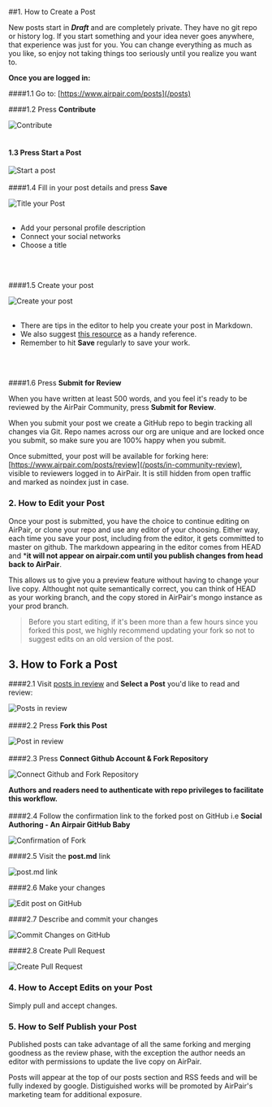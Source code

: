 

##1. How to Create a Post

New posts start in ***Draft*** and are completely private. They have no git repo or history log. If you start something and your idea never goes anywhere, that experience was just for you. You can change everything as much as you like, so enjoy not taking things too seriously until you realize you want to.  

**Once you are logged in:**

####1.1 Go to: [https://www.airpair.com/posts](/posts)

####1.2 Press **Contribute**

![Contribute](//imgur.com/TlUP5VG.png)
<br>
<br>
#### 1.3 Press **Start a Post**

![Start a post](//imgur.com/Y12j69n.png)
<br>
<br>
####1.4 Fill in your post details and press **Save**

![Title your Post](//imgur.com/ibBG9YP.png)
<br><br>
- Add your personal profile description
- Connect your social networks
- Choose a title
<br>
<br>

####1.5 Create your post

![Create your post](//imgur.com/GNJ41oE.png)
<br><br>
- There are tips in the editor to help you create your post in Markdown. 
- We also suggest [this resource](http://daringfireball.net/projects/markdown/syntax) as a handy reference.
- Remember to hit **Save** regularly to save your work.
<br>
<br>

####1.6 Press **Submit for Review**

When you have written at least 500 words, and you feel it's ready to be reviewed by the AirPair Community, press **Submit for Review**. 

When you submit your post we create a GitHub repo to begin tracking all changes via Git. Repo names across our org are unique and are locked once you submit, so make sure you are 100% happy when you submit.

Once submitted, your post will be available for forking here: [https://www.airpair.com/posts/review](/posts/in-community-review), visible to reviewers logged in to AirPair. It is still hidden from open traffic and marked as noindex just in case.

### 2. How to Edit your Post

Once your post is submitted, you have the choice to continue editing on AirPair, or clone your repo and use any editor of your choosing. Either way, each time you save your post, including from the editor, it gets committed to master on github. The markdown appearing in the editor comes from HEAD and ***it will not appear on airpair.com until you publish changes from head back to AirPair**. 

This allows us to give you a preview feature without having to change your live copy. Althought not quite semantically correct, you can think of HEAD as your working branch, and the copy stored in AirPair's mongo instance as your prod branch. 

>Before you start editing, if it's been more than a few hours since you forked this post, we highly recommend updating your fork so not to suggest edits on an old version of the post.


## 3. How to Fork a Post

####2.1 Visit [posts in review](/posts/in-community-review) and **Select a Post** you'd like to read and review:

![Posts in review](//imgur.com/bOCsn6k.png)
<br>
<br>
####2.2 Press **Fork this Post**

![Post in review](//imgur.com/O89MZnS.png)
<br>
<br>
####2.3 Press **Connect Github Account & Fork Repository**

![Connect Github and Fork Repository](//imgur.com/teNNigE.png)

**Authors and readers need to authenticate with repo privileges to facilitate this workflow.**
<br>
<br>
####2.4 Follow the confirmation link to the forked post on GitHub i.e **Social Authoring - An Airpair GitHub Baby**

![Confirmation of Fork](//imgur.com/68ohtwh.png)

####2.5 Visit the **post.md** link

![post.md link](//imgur.com/56RY5D9.png)

####2.6 Make your changes

![Edit post on GitHub](//imgur.com/UAfi76K.png)

####2.7 Describe and commit your changes

![Commit Changes on GitHub](//imgur.com/PKyXY3D.png)

####2.8 Create Pull Request

![Create Pull Request](//imgur.com/PAPySaW.png)

### 4. How to Accept Edits on your Post

Simply pull and accept changes. 


### 5. How to Self Publish your Post

Published posts can take advantage of all the same forking and merging goodness as the review phase, with the exception the author needs an editor with permissions to update the live copy on AirPair. 

Posts will appear at the top of our posts section and RSS feeds and will be fully indexed by google. Distiguished works will be promoted by AirPair's marketing team for additional exposure.

